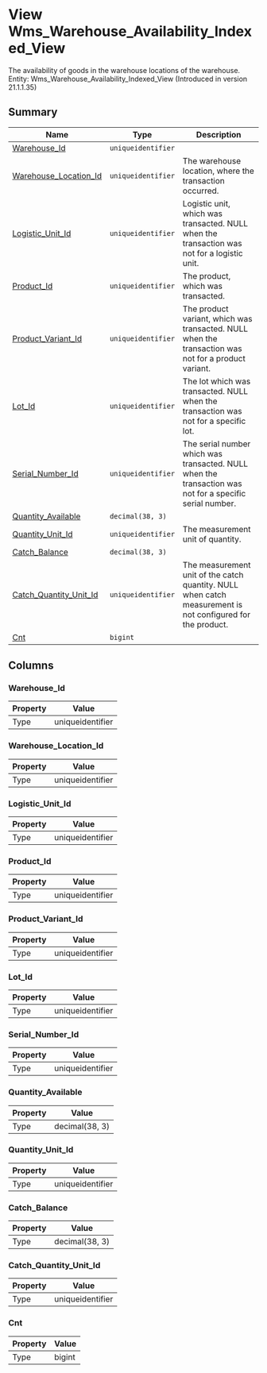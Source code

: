 # View Wms_Warehouse_Availability_Indexed_View

The availability of goods in the warehouse locations of the warehouse. Entity: Wms_Warehouse_Availability_Indexed_View (Introduced in version 21.1.1.35)

## Summary

| Name | Type | Description |
| - | - | --- |
|[Warehouse_Id](#warehouse_id)|`uniqueidentifier` ||
|[Warehouse_Location_Id](#warehouse_location_id)|`uniqueidentifier` |The warehouse location, where the transaction occurred.|
|[Logistic_Unit_Id](#logistic_unit_id)|`uniqueidentifier` |Logistic unit, which was transacted. NULL when the transaction was not for a logistic unit.|
|[Product_Id](#product_id)|`uniqueidentifier` |The product, which was transacted.|
|[Product_Variant_Id](#product_variant_id)|`uniqueidentifier` |The product variant, which was transacted. NULL when the transaction was not for a product variant.|
|[Lot_Id](#lot_id)|`uniqueidentifier` |The lot which was transacted. NULL when the transaction was not for a specific lot.|
|[Serial_Number_Id](#serial_number_id)|`uniqueidentifier` |The serial number which was transacted. NULL when the transaction was not for a specific serial number.|
|[Quantity_Available](#quantity_available)|`decimal(38, 3)` ||
|[Quantity_Unit_Id](#quantity_unit_id)|`uniqueidentifier` |The measurement unit of quantity.|
|[Catch_Balance](#catch_balance)|`decimal(38, 3)` ||
|[Catch_Quantity_Unit_Id](#catch_quantity_unit_id)|`uniqueidentifier` |The measurement unit of the catch quantity. NULL when catch measurement is not configured for the product.|
|[Cnt](#cnt)|`bigint` ||

## Columns

### Warehouse_Id

| Property | Value |
| - | - |
|Type|uniqueidentifier|

### Warehouse_Location_Id

| Property | Value |
| - | - |
|Type|uniqueidentifier|

### Logistic_Unit_Id

| Property | Value |
| - | - |
|Type|uniqueidentifier|

### Product_Id

| Property | Value |
| - | - |
|Type|uniqueidentifier|

### Product_Variant_Id

| Property | Value |
| - | - |
|Type|uniqueidentifier|

### Lot_Id

| Property | Value |
| - | - |
|Type|uniqueidentifier|

### Serial_Number_Id

| Property | Value |
| - | - |
|Type|uniqueidentifier|

### Quantity_Available

| Property | Value |
| - | - |
|Type|decimal(38, 3)|

### Quantity_Unit_Id

| Property | Value |
| - | - |
|Type|uniqueidentifier|

### Catch_Balance

| Property | Value |
| - | - |
|Type|decimal(38, 3)|

### Catch_Quantity_Unit_Id

| Property | Value |
| - | - |
|Type|uniqueidentifier|

### Cnt

| Property | Value |
| - | - |
|Type|bigint|


